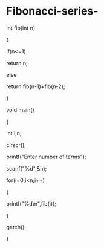 # Fibonacci-series-
int fib(int n)

{

if(n<=1)

return n;

else

return fib(n-1)+fib(n-2);

}

void main()

{

int i,n;

clrscr();

printf("Enter number of terms");

scanf("%d",&n);

for(i=0;i<n;i++)

{

printf("%d\n",fib(i));

}

getch(); 

}
